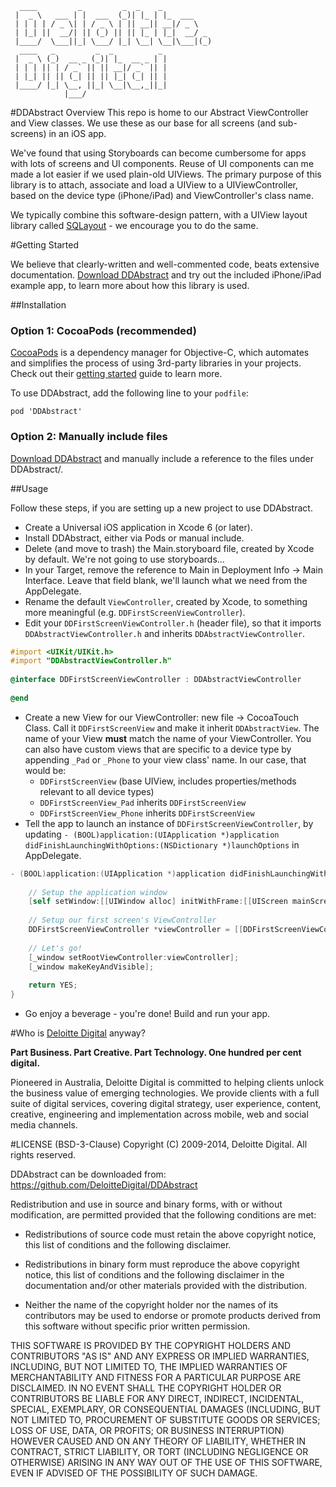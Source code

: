 	  ____         _         _  _    _           
	 |  _ \   ___ | |  ___  (_)| |_ | |_  ___    
	 | | | | / _ \| | / _ \ | || __|| __|/ _ \   
	 | |_| ||  __/| || (_) || || |_ | |_|  __/ _ 
	 |____/  \___||_| \___/ |_| \__| \__|\___|(_)
	  ____   _         _  _          _           
	 |  _ \ (_)  __ _ (_)| |_  __ _ | |          
	 | | | || | / _` || || __|/ _` || |          
	 | |_| || || (_| || || |_| (_| || |          
	 |____/ |_| \__, ||_| \__|\__,_||_|          
	            |___/                            


#DDAbstract Overview
This repo is home to our Abstract ViewController and View classes. We use these as our base for all screens (and sub-screens) in an iOS app.

We've found that using Storyboards can become cumbersome for apps with lots of screens and UI components. Reuse of UI components can me made a lot easier if we used plain-old UIViews. The primary purpose of this library is to attach, associate and load a UIView to a UIViewController, based on the device type (iPhone/iPad) and ViewController's class name.

We typically combine this software-design pattern, with a UIView layout library called [SQLayout](https://github.com/dotb/SQLayout) - we encourage you to do the same.

#Getting Started

We believe that clearly-written and well-commented code, beats extensive documentation. [Download DDAbstract](https://github.com/DeloitteDigital/DDAbstract/archive/master.zip) and try out the included iPhone/iPad example app, to learn more about how this library is used.

##Installation

### Option 1: CocoaPods (recommended)

[CocoaPods](http://cocoapods.org/) is a dependency manager for Objective-C, which automates and simplifies the process of using 3rd-party libraries in your projects. Check out their [getting started](http://guides.cocoapods.org/using/getting-started.html) guide to learn more.

To use DDAbstract, add the following line to your `podfile`:

	pod 'DDAbstract'


### Option 2: Manually include files
[Download DDAbstract](https://github.com/DeloitteDigital/DDAbstract/archive/master.zip) and manually include a reference to the files under DDAbstract/.

##Usage

Follow these steps, if you are setting up a new project to use DDAbstract.

- Create a Universal iOS application in Xcode 6 (or later).
- Install DDAbstract, either via Pods or manual include.
- Delete (and move to trash) the Main.storyboard file, created by Xcode by default. We're not going to use storyboards...
- In your Target, remove the reference to Main in Deployment Info -> Main Interface. Leave that field blank, we'll launch what we need from the AppDelegate.
- Rename the default `ViewController`, created by Xcode, to something more meaningful (e.g. `DDFirstScreenViewController`).
- Edit your `DDFirstScreenViewController.h` (header file), so that it imports `DDAbstractViewController.h` and inherits `DDAbstractViewController`.
```  objective-c
#import <UIKit/UIKit.h>
#import "DDAbstractViewController.h"
	
@interface DDFirstScreenViewController : DDAbstractViewController
	
@end
```
- Create a new View for our ViewController: new file -> CocoaTouch Class. Call it `DDFirstScreenView` and make it inherit `DDAbstractView`. The name of your View **must** match the name of your ViewController. You can also have custom views that are specific to a device type by appending `_Pad` or `_Phone` to your view class' name. In our case, that would be:
	- `DDFirstScreenView` (base UIView, includes properties/methods relevant to all device types)
	- `DDFirstScreenView_Pad` inherits `DDFirstScreenView`
	- `DDFirstScreenView_Phone` inherits `DDFirstScreenView`
- Tell the app to launch an instance of `DDFirstScreenViewController`, by updating `- (BOOL)application:(UIApplication *)application didFinishLaunchingWithOptions:(NSDictionary *)launchOptions` in AppDelegate.
```  objective-c
- (BOOL)application:(UIApplication *)application didFinishLaunchingWithOptions:(NSDictionary *)launchOptions {
    
    // Setup the application window
    [self setWindow:[[UIWindow alloc] initWithFrame:[[UIScreen mainScreen] bounds]]];
    
    // Setup our first screen's ViewController
    DDFirstScreenViewController *viewController = [[DDFirstScreenViewController alloc] init];
    
    // Let's go!
    [_window setRootViewController:viewController];
    [_window makeKeyAndVisible];
    
    return YES;
}
```
- Go enjoy a beverage - you're done! Build and run your app.

#Who is [Deloitte Digital](http://www.deloittedigital.com) anyway?

**Part Business. Part Creative. Part Technology. One hundred per cent digital.**

Pioneered in Australia, Deloitte Digital is committed to helping clients unlock the business value of emerging technologies. We provide clients with a full suite of digital services, covering digital strategy, user experience, content, creative, engineering and implementation across mobile, web and social media channels.

#LICENSE (BSD-3-Clause)
Copyright (C) 2009-2014, Deloitte Digital. All rights reserved.

DDAbstract can be downloaded from: https://github.com/DeloitteDigital/DDAbstract

Redistribution and use in source and binary forms, with or without
modification, are permitted provided that the following conditions are met:

* Redistributions of source code must retain the above copyright notice, this
list of conditions and the following disclaimer.

* Redistributions in binary form must reproduce the above copyright notice,
this list of conditions and the following disclaimer in the documentation
and/or other materials provided with the distribution.

* Neither the name of the copyright holder nor the names of its contributors 
may be used to endorse or promote products derived from this software without 
specific prior written permission.

THIS SOFTWARE IS PROVIDED BY THE COPYRIGHT HOLDERS AND CONTRIBUTORS "AS IS"
AND ANY EXPRESS OR IMPLIED WARRANTIES, INCLUDING, BUT NOT LIMITED TO, THE
IMPLIED WARRANTIES OF MERCHANTABILITY AND FITNESS FOR A PARTICULAR PURPOSE ARE
DISCLAIMED. IN NO EVENT SHALL THE COPYRIGHT HOLDER OR CONTRIBUTORS BE LIABLE
FOR ANY DIRECT, INDIRECT, INCIDENTAL, SPECIAL, EXEMPLARY, OR CONSEQUENTIAL
DAMAGES (INCLUDING, BUT NOT LIMITED TO, PROCUREMENT OF SUBSTITUTE GOODS OR
SERVICES; LOSS OF USE, DATA, OR PROFITS; OR BUSINESS INTERRUPTION) HOWEVER
CAUSED AND ON ANY THEORY OF LIABILITY, WHETHER IN CONTRACT, STRICT LIABILITY,
OR TORT (INCLUDING NEGLIGENCE OR OTHERWISE) ARISING IN ANY WAY OUT OF THE USE
OF THIS SOFTWARE, EVEN IF ADVISED OF THE POSSIBILITY OF SUCH DAMAGE.
